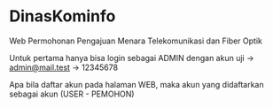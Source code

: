 # DinasKominfo
 Web Permohonan Pengajuan Menara Telekomunikasi dan Fiber Optik
 
 Untuk pertama hanya bisa login sebagai ADMIN dengan akun uji
 -> admin@mail.test
 -> 12345678
 
 Apa bila daftar akun pada halaman WEB, maka akun yang didaftarkan 
 sebagai akun (USER - PEMOHON)
